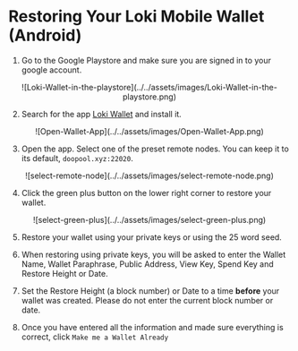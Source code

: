 # Restoring Your Loki Mobile Wallet (Android)

1) Go to the Google Playstore and make sure you are signed in to your google account.

<center>![Loki-Wallet-in-the-playstore](../../assets/images/Loki-Wallet-in-the-playstore.png)</center>

2) Search for the app [Loki Wallet](https://play.google.com/store/apps/details?id=network.loki.wallet) and install it.

<center>![Open-Wallet-App](../../assets/images/Open-Wallet-App.png)</center>

3) Open the app. Select one of the preset remote nodes. You can keep it to its default, `doopool.xyz:22020`.

<center>![select-remote-node](../../assets/images/select-remote-node.png)</center>

4) Click the green plus button on the lower right corner to restore your wallet.

<center>![select-green-plus](../../assets/images/select-green-plus.png)</center>

5) Restore your wallet using your private keys or using the 25 word seed.

6) When restoring using private keys, you will be asked to enter the Wallet Name, Wallet Paraphrase, Public Address, View Key, Spend Key and Restore Height or Date.

7) Set the Restore Height (a block number) or Date to a time **before** your wallet was created. Please do not enter the current block number or date.

8) Once you have entered all the information and made sure everything is correct, click `Make me a Wallet Already`

